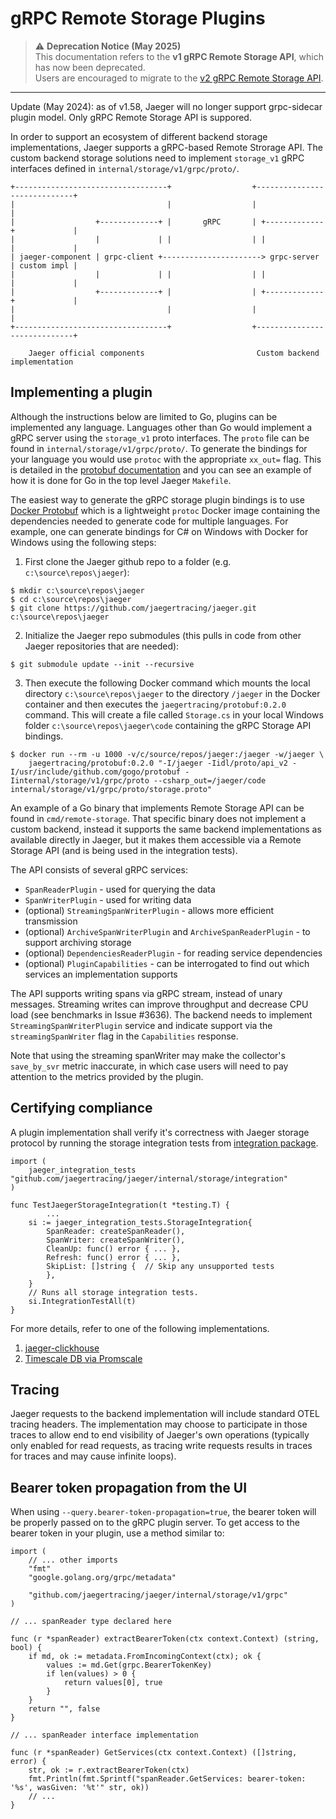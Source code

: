 gRPC Remote Storage Plugins
===========================

> ⚠️ **Deprecation Notice (May 2025)**  
> This documentation refers to the **v1 gRPC Remote Storage API**, which has now been deprecated.  
> Users are encouraged to migrate to the [v2 gRPC Remote Storage API](../../v2/grpc/README.md).
---

Update (May 2024): as of v1.58, Jaeger will no longer support grpc-sidecar plugin model. Only gRPC Remote Storage API is suppored.

In order to support an ecosystem of different backend storage implementations, Jaeger supports a gRPC-based Remote Strorage API. The custom backend storage solutions need to implement `storage_v1` gRPC interfaces defined in `internal/storage/v1/grpc/proto/`.

```
+----------------------------------+                  +-----------------------------+
|                                  |                  |                             |
|                  +-------------+ |       gRPC       | +-------------+             |
|                  |             | |                  | |             |             |
| jaeger-component | grpc-client +----------------------> grpc-server | custom impl |
|                  |             | |                  | |             |             |
|                  +-------------+ |                  | +-------------+             |
|                                  |                  |                             |
+----------------------------------+                  +-----------------------------+

    Jaeger official components                         Custom backend implementation
```

Implementing a plugin
----------------------

Although the instructions below are limited to Go, plugins can be implemented any language. Languages other than
Go would implement a gRPC server using the `storage_v1` proto interfaces. The `proto` file can be found in `internal/storage/v1/grpc/proto/`.
To generate the bindings for your language you would use `protoc` with the appropriate `xx_out=` flag. This is detailed
in the [protobuf documentation](https://developers.google.com/protocol-buffers/docs/tutorials) and you can see an example of
how it is done for Go in the top level Jaeger `Makefile`.

The easiest way to generate the gRPC storage plugin bindings is to use [Docker Protobuf](https://github.com/jaegertracing/docker-protobuf/) which is a lightweight `protoc` Docker image containing the dependencies needed to generate code for multiple languages. For example, one can generate bindings for C# on Windows with Docker for Windows using the following steps:
1. First clone the Jaeger github repo to a folder (e.g. `c:\source\repos\jaeger`):
```
$ mkdir c:\source\repos\jaeger
$ cd c:\source\repos\jaeger
$ git clone https://github.com/jaegertracing/jaeger.git c:\source\repos\jaeger
```
2. Initialize the Jaeger repo submodules (this pulls in code from other Jaeger repositories that are needed):
```
$ git submodule update --init --recursive
```
3. Then execute the following Docker command which mounts the local directory `c:\source\repos\jaeger` to the directory `/jaeger` in the Docker container and then executes the `jaegertracing/protobuf:0.2.0` command. This will create a file called `Storage.cs` in your local Windows folder `c:\source\repos\jaeger\code` containing the gRPC Storage API bindings.
```
$ docker run --rm -u 1000 -v/c/source/repos/jaeger:/jaeger -w/jaeger \
    jaegertracing/protobuf:0.2.0 "-I/jaeger -Iidl/proto/api_v2 -I/usr/include/github.com/gogo/protobuf -Iinternal/storage/v1/grpc/proto --csharp_out=/jaeger/code internal/storage/v1/grpc/proto/storage.proto"
```

An example of a Go binary that implements Remote Storage API can be found in `cmd/remote-storage`. That specific binary does not implement a custom backend, instead it supports the same backend implementations as available directly in Jaeger, but it makes them accessible via a Remote Storage API (and is being used in the integration tests).

The API consists of several gRPC services:
  * `SpanReaderPlugin` - used for querying the data
  * `SpanWriterPlugin` - used for writing data
  * (optional) `StreamingSpanWriterPlugin` - allows more efficient transmission
  * (optional) `ArchiveSpanWriterPlugin` and `ArchiveSpanReaderPlugin` - to support archiving storage
  * (optional) `DependenciesReaderPlugin` - for reading service dependencies
  * (optional) `PluginCapabilities` - can be interrogated to find out which services an implementation supports

The API supports writing spans via gRPC stream, instead of unary messages. Streaming writes can improve throughput and decrease CPU load (see benchmarks in Issue #3636). The backend needs to implement `StreamingSpanWriterPlugin` service and indicate support via the `streamingSpanWriter` flag in the `Capabilities` response.

Note that using the streaming spanWriter may make the collector's `save_by_svr` metric inaccurate, in which case users will need to pay attention to the metrics provided by the plugin.

Certifying compliance
---------------
A plugin implementation shall verify it's correctness with Jaeger storage protocol by running the storage integration tests from [integration package](https://github.com/jaegertracing/jaeger/blob/main/internal/storage/integration/integration.go#L397).

```golang
import (
	jaeger_integration_tests "github.com/jaegertracing/jaeger/internal/storage/integration"
)

func TestJaegerStorageIntegration(t *testing.T) {
        ...
	si := jaeger_integration_tests.StorageIntegration{
		SpanReader: createSpanReader(),
		SpanWriter: createSpanWriter(),
		CleanUp: func() error { ... },
		Refresh: func() error { ... },
		SkipList: []string {  // Skip any unsupported tests
		},
	}
	// Runs all storage integration tests.
	si.IntegrationTestAll(t)
}
```
For more details, refer to one of the following implementations.

1. [jaeger-clickhouse](https://github.com/jaegertracing/jaeger-clickhouse/blob/798c568c1e1a345536f35692fca71196a796811e/integration/grpc_test.go#L88-L107)
2. [Timescale DB via Promscale](https://github.com/timescale/promscale/blob/ccde8accf5205450891e805e23566d9a11dbf8d3/pkg/tests/end_to_end_tests/jaeger_store_integration_test.go#L79-L97)

Tracing
-------

Jaeger requests to the backend implementation will include standard OTEL tracing headers. The implementation may choose to participate in those traces to allow end to end visibility of Jaeger's own operations (typically only enabled for read requests,
as tracing write requests results in traces for traces and may cause infinite loops).


Bearer token propagation from the UI
------------------------------------
When using `--query.bearer-token-propagation=true`, the bearer token will be properly passed on to the gRPC plugin server. To get access to the bearer token in your plugin, use a method similar to:

```golang
import (
    // ... other imports
    "fmt"
    "google.golang.org/grpc/metadata"

    "github.com/jaegertracing/jaeger/internal/storage/v1/grpc"
)

// ... spanReader type declared here

func (r *spanReader) extractBearerToken(ctx context.Context) (string, bool) {
	if md, ok := metadata.FromIncomingContext(ctx); ok {
		values := md.Get(grpc.BearerTokenKey)
		if len(values) > 0 {
			return values[0], true
		}
	}
	return "", false
}

// ... spanReader interface implementation

func (r *spanReader) GetServices(ctx context.Context) ([]string, error) {
    str, ok := r.extractBearerToken(ctx)
    fmt.Println(fmt.Sprintf("spanReader.GetServices: bearer-token: '%s', wasGiven: '%t'" str, ok))
    // ...
}
```
